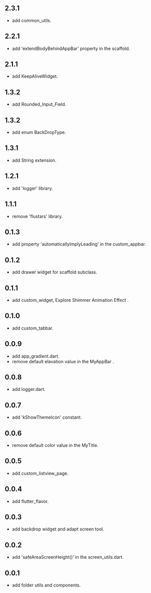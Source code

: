 ## 2.3.1

* add common_utils.

## 2.2.1

* add 'extendBodyBehindAppBar' property in the scaffold.

## 2.1.1

* add KeepAliveWidget.

## 1.3.2

* add Rounded_Input_Field.

## 1.3.2

* add enum BackDropType.

## 1.3.1

* add String extension.

## 1.2.1

* add 'logger' library.

## 1.1.1

* remove 'flustars' library.

## 0.1.3

* add property 'automaticallyImplyLeading' in the custom_appbar.

## 0.1.2

* add drawer widget for scaffold subclass.

## 0.1.1

* add custom_widget, Explore Shimmer Animation Effect .

## 0.1.0

* add custom_tabbar.

## 0.0.9

* add app_gradient.dart.
* remove default elavation value in the MyAppBar .

## 0.0.8

* add logger.dart.

## 0.0.7

* add 'kShowThemeIcon' constant.

## 0.0.6

* remove default color value in the MyTitle.

## 0.0.5

* add custom_listview_page.

## 0.0.4

* add flutter_flavor.

## 0.0.3

* add backdrop widget and adapt screen tool.

## 0.0.2

* add 'safeAreaScreenHeight()' in the screen_utils.dart.

## 0.0.1

* add folder utils and components.
